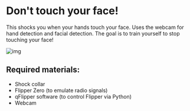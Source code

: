 # Don't touch your face!
This shocks you when your hands touch your face. Uses the webcam for hand detection and facial detection. 
The goal is to train yourself to stop touching your face!

![img](https://github.com/jaisondasika/dont-touch-your-face/blob/main/teaser2.gif)

## Required materials:
- Shock collar
- Flipper Zero (to emulate radio signals)
- qFlipper software (to control Flipper via Python)
- Webcam
